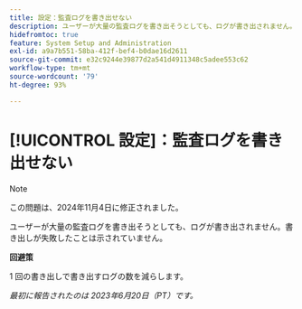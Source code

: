 ```yaml
---
title: 設定：監査ログを書き出せない
description: ユーザーが大量の監査ログを書き出そうとしても、ログが書き出されません。書き出しが失敗したことは示されていません。
hidefromtoc: true
feature: System Setup and Administration
exl-id: a9a7b551-58ba-412f-bef4-b0dae16d2611
source-git-commit: e32c9244e39877d2a541d4911348c5adee553c62
workflow-type: tm+mt
source-wordcount: '79'
ht-degree: 93%

---
```


# [!UICONTROL 設定]：監査ログを書き出せない

>[!NOTE]
>
>この問題は、2024年11月4日に修正されました。

ユーザーが大量の監査ログを書き出そうとしても、ログが書き出されません。書き出しが失敗したことは示されていません。

**回避策**

1 回の書き出しで書き出すログの数を減らします。

_最初に報告されたのは 2023年6月20日（PT）です。_
